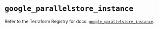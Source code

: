 # `google_parallelstore_instance`

Refer to the Terraform Registry for docs: [`google_parallelstore_instance`](https://registry.terraform.io/providers/hashicorp/google/6.44.0/docs/resources/parallelstore_instance).
